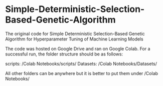 # Simple-Deterministic-Selection-Based-Genetic-Algorithm
The original code for  Simple Deterministic Selection-Based Genetic Algorithm for Hyperparameter Tuning of Machine Learning Models

The code was hosted on Google Drive and ran on Google Colab. 
For a successful run, the folder structure should be as follows:

scripts: /Colab Notebooks/scripts/
Datasets: /Colab Notebooks/Datasets/

All other folders can be anywhere but it is better to put them under /Colab Notebooks/

